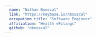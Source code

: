 ```yaml
---
  name: "Nathan Bouscal"
  link: "https://keybase.io/nbouscal"
  occupation_title: "Software Engineer"
  affiliation: "Health eFilings"
  github: "nbouscal"
---
```

